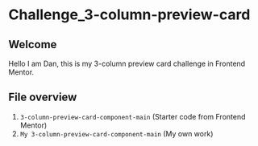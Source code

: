 # Challenge_3-column-preview-card

## Welcome
Hello I am Dan, this is my 3-column preview card challenge in Frontend Mentor.

## File overview
1. `3-column-preview-card-component-main` (Starter code from Frontend Mentor)
2. `My 3-column-preview-card-component-main` (My own work)
